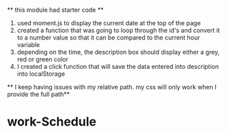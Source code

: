 ** this module had starter code ** 

1. used moment.js to display the current date at the top of the page 
2. created a function that was going to loop through the id's and convert it to a number value so that it can be compared to the current hour variable
3. depending on the time, the description box should display either a grey, red or green color
4. I created a click function that will save the data entered into description into localStorage


** I keep having issues with my relative path. my css will only work when I provide the full path** 

# work-Schedule